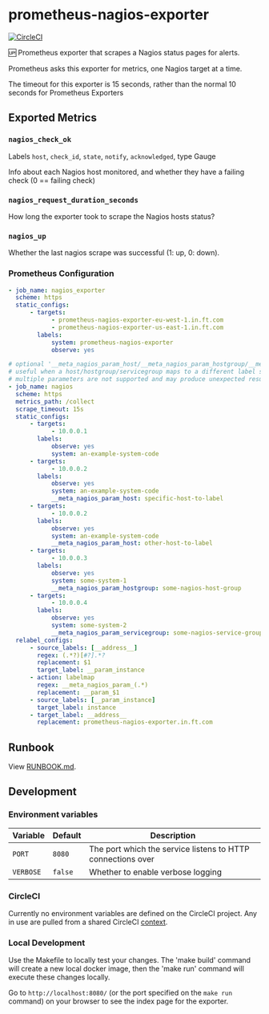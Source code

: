 # prometheus-nagios-exporter

[![CircleCI](https://circleci.com/gh/Financial-Times/prometheus-nagios-exporter.svg?style=shield&circle-token=4c5da94f7bc52bf32b644957a28aca07c3385282)](https://circleci.com/gh/Financial-Times/prometheus-nagios-exporter)

🆙 Prometheus exporter that scrapes a Nagios status pages for alerts.

Prometheus asks this exporter for metrics, one Nagios target at a time.

The timeout for this exporter is 15 seconds, rather than the normal 10 seconds for Prometheus Exporters

## Exported Metrics

### `nagios_check_ok`

Labels `host`, `check_id`, `state`, `notify`, `acknowledged`, type Gauge

Info about each Nagios host monitored, and whether they have a failing check (0 == failing check)

### `nagios_request_duration_seconds`

How long the exporter took to scrape the Nagios hosts status?

### `nagios_up`

Whether the last nagios scrape was successful (1: up, 0: down).

### Prometheus Configuration

```yaml
- job_name: nagios_exporter
  scheme: https
  static_configs:
      - targets:
            - prometheus-nagios-exporter-eu-west-1.in.ft.com
            - prometheus-nagios-exporter-us-east-1.in.ft.com
        labels:
            system: prometheus-nagios-exporter
            observe: yes

# optional '__meta_nagios_param_host/__meta_nagios_param_hostgroup/__meta_nagios_param_servicegroup' labels passed to the nagios status page
# useful when a host/hostgroup/servicegroup maps to a different label set on the same instance
# multiple parameters are not supported and may produce unexpected results
- job_name: nagios
  scheme: https
  metrics_path: /collect
  scrape_timeout: 15s
  static_configs:
      - targets:
            - 10.0.0.1
        labels:
            observe: yes
            system: an-example-system-code
      - targets:
            - 10.0.0.2
        labels:
            observe: yes
            system: an-example-system-code
            __meta_nagios_param_host: specific-host-to-label
      - targets:
            - 10.0.0.2
        labels:
            observe: yes
            system: an-example-system-code
            __meta_nagios_param_host: other-host-to-label
      - targets:
            - 10.0.0.3
        labels:
            observe: yes
            system: some-system-1
            __meta_nagios_param_hostgroup: some-nagios-host-group
      - targets:
            - 10.0.0.4
        labels:
            observe: yes
            system: some-system-2
            __meta_nagios_param_servicegroup: some-nagios-service-group
  relabel_configs:
      - source_labels: [__address__]
        regex: (.*?)[#?].*?
        replacement: $1
        target_label: __param_instance
      - action: labelmap
        regex: __meta_nagios_param_(.*)
        replacement: __param_$1
      - source_labels: [__param_instance]
        target_label: instance
      - target_label: __address__
        replacement: prometheus-nagios-exporter.in.ft.com
```

## Runbook

View [RUNBOOK.md](.//RUNBOOK.md).

## Development

### Environment variables

| Variable  | Default | Description                                                 |
| --------- | ------- | ----------------------------------------------------------- |
| `PORT`    | `8080`  | The port which the service listens to HTTP connections over |
| `VERBOSE` | `false` | Whether to enable verbose logging                           |

### CircleCI

Currently no environment variables are defined on the CircleCI project. Any in use are pulled from a shared CircleCI [context](https://circleci.com/docs/2.0/contexts/).

### Local Development

Use the Makefile to locally test your changes. The 'make build' command will create a new local docker image, then the 'make run' command will execute these changes locally.

Go to `http://localhost:8080/` (or the port specified on the `make run` command) on your browser to see the index page for the exporter.
